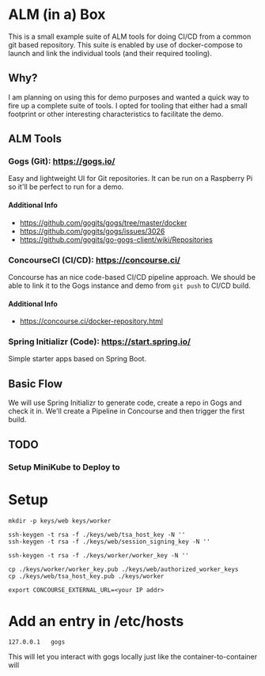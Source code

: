 # ALM (in a) Box

This is a small example suite of ALM tools for doing CI/CD from a common git
based repository.  This suite is enabled by use of docker-compose to launch and
link the individual tools (and their required tooling).

## Why?

I am planning on using this for demo purposes and wanted a quick way to fire up
a complete suite of tools.  I opted for tooling that either had a small
footprint or other interesting characteristics to facilitate the demo.

## ALM Tools

### Gogs (Git): https://gogs.io/

Easy and lightweight UI for Git repositories.  It can be run on a Raspberry Pi
so it'll be perfect to run for a demo.

#### Additional Info
- https://github.com/gogits/gogs/tree/master/docker
- https://github.com/gogits/gogs/issues/3026
- https://github.com/gogits/go-gogs-client/wiki/Repositories

### ConcourseCI (CI/CD): https://concourse.ci/

Concourse has an nice code-based CI/CD pipeline approach.  We should be able to
link it to the Gogs instance and demo from `git push` to CI/CD build.

#### Additional Info 
- https://concourse.ci/docker-repository.html

### Spring Initializr (Code): https://start.spring.io/

Simple starter apps based on Spring Boot.

## Basic Flow

We will use Spring Initializr to generate code, create a repo in Gogs and check
it in.  We'll create a Pipeline in Concourse and then trigger the first build.

## TODO

### Setup MiniKube to Deploy to





# Setup

```
mkdir -p keys/web keys/worker

ssh-keygen -t rsa -f ./keys/web/tsa_host_key -N ''
ssh-keygen -t rsa -f ./keys/web/session_signing_key -N ''

ssh-keygen -t rsa -f ./keys/worker/worker_key -N ''

cp ./keys/worker/worker_key.pub ./keys/web/authorized_worker_keys
cp ./keys/web/tsa_host_key.pub ./keys/worker

export CONCOURSE_EXTERNAL_URL=<your IP addr>

```

# Add an entry in /etc/hosts

```
127.0.0.1   gogs
```

This will let you interact with gogs locally just like the container-to-container will
